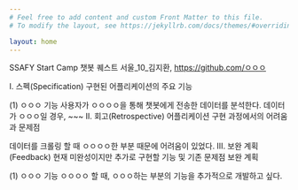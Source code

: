 ```yaml
---
# Feel free to add content and custom Front Matter to this file.
# To modify the layout, see https://jekyllrb.com/docs/themes/#overriding-theme-defaults

layout: home
---
```


SSAFY Start Camp 챗봇 퀘스트
서울_10_김지환, https://github.com/ㅇㅇㅇ

I. 스펙(Specification)
구현된 어플리케이션의 주요 기능

(1) ㅇㅇㅇ 기능
사용자가 ㅇㅇㅇㅇ을 통해 챗봇에게 전송한 데이터를 분석한다.
데이터가 ㅇㅇㅇ일 경우, ~~~
II. 회고(Retrospective)
어플리케이션 구현 과정에서의 어려움과 문제점

데이터를 크롤링 할 때 ㅇㅇㅇㅇ한 부분 때문에 어려움이 있었다.
III. 보완 계획(Feedback)
현재 미완성이지만 추가로 구현할 기능 및 기존 문제점 보완 계획

(1) ㅇㅇㅇ 기능
ㅇㅇㅇㅇ 할 때, ㅇㅇㅇ하는 부분의 기능을 추가적으로 개발하고 싶다.
